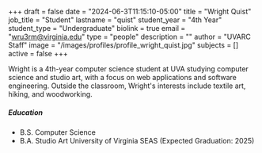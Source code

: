 +++
draft = false
date = "2024-06-3T11:15:10-05:00"
title = "Wright Quist"
job_title = "Student"
lastname = "quist"
student_year = "4th Year"
student_type = "Undergraduate"
biolink = true
email = "wru3rm@virginia.edu"
type = "people"
description = ""
author = "UVARC Staff"
image = "/images/profiles/profile_wright_quist.jpg"
subjects = []
active = false
+++

Wright is a 4th-year computer science student at UVA studying computer science and studio art, with a focus on web applications and software engineering.  Outside the classroom, Wright's interests include textile art, hiking, and woodworking.

##### Education

- B.S. Computer Science 
- B.A. Studio Art
  University of Virginia SEAS (Expected Graduation: 2025)

<!-- **Summer 2024 Presentation:**
{{< youtube XYQduJCkrWY >}} -->
